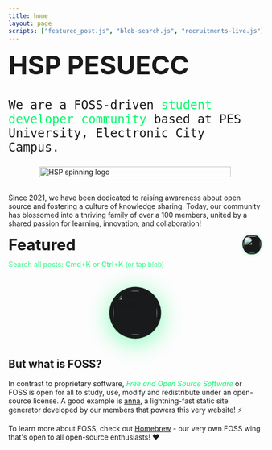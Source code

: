 ```yaml
---
title: home
layout: page
scripts: ["featured_post.js", "blob-search.js", "recruitments-live.js"]
---
```


<h1 style="margin-top: 0.4rem; font-family: Inter; font-size: 3.2rem; font-weight: 700;">HSP PESUECC</h1>

<p style="margin-top: 0.2rem; font-size: 1.5rem; font-weight: 300; font-family: AzeretMono, monospace;"> 
We are a FOSS-driven <span style="color:#00fb6b; font-style:bold;">student
developer community</span> based at PES University, Electronic City Campus. 
</p>

<div id="hsp-spinner" style="display:flex; justify-content:center; align-items:center; margin: 1.25rem 0 2rem;">
  <div style="width: min(380px, 90vw);">
    <object data="/static/images/hsp-spinner.svg" type="image/svg+xml" width="100%" height="100%" aria-label="HSP spinning logo" role="img">
      <img src="/static/images/hsp-spinner.svg" alt="HSP spinning logo" style="width:100%;height:auto;" />
    </object>
  </div>
</div>

Since 2021, we have been dedicated to raising awareness about open source and
fostering a culture of knowledge sharing. Today, our community has blossomed
into a thriving family of over a 100 members, united by a shared passion for
learning, innovation, and collaboration!



<div style="display: flex; align-items: center; justify-content: space-between; margin-bottom: 0.2em;">
  <h1 style="margin: 0; font-size: 2.2em; font-weight: 700;">Featured</h1>
  <img src="/static/images/gallery/blob/blob-beanie.svg" alt="Blob Mascot" id="blob-mascot" style="height: 2.6em; width: auto; animation: popUp 1.8s cubic-bezier(.2,1.8,.5,-0.8) infinite alternate; cursor:pointer; filter: drop-shadow(0 1px 4px #00fb6b55); background: #181a1b; border-radius: 40% 40% 48% 48% / 50% 50% 60% 60%; padding: 2px; margin-left: 2em; object-fit: cover; object-position: center;" />
</div>
<div style="text-align:left; color:#00fb6b; font-size:1em; font-weight:400; margin-bottom:2em; margin-top:0.7em;">
  <span style="opacity:0.8;">Search all posts: <span style="font-weight:500;">Cmd+K</span> or <span style="font-weight:500;">Ctrl+K</span> <span style="font-size:0.95em;">(or tap blob)</span></span>
</div>

<div id="featured-section" class="home-featured">
  <div id="lazy-blob" style="display:flex; justify-content:center; align-items:center; min-height:120px;">
  <img src="/static/images/gallery/blob/blob-beanie.svg" alt="Loading mascot" style="width:90px; animation: popUp 1.4s cubic-bezier(.2,1.8,.5,-0.8) infinite alternate; filter: drop-shadow(0 8px 24px #00fb6b7f); background: #181a1b; border-radius: 50%; padding: 8px;" />
  </div>
  <style>
    @keyframes popUp {
      0% { transform: scale(0.8); }
      60% { transform: scale(1.15); }
      80% { transform: scale(0.95); }
      100% { transform: scale(1); }
    }
  </style>
</div>
<script>
window.blobSearchOpen = function() {
  var modal = document.getElementById('blob-search-modal');
  if (modal) {
    modal.style.visibility = 'visible';
    var input = modal.querySelector('#blob-search-input');
    if (input) input.focus();
  }
};
document.addEventListener('DOMContentLoaded', function() {
  var blob = document.getElementById('blob-mascot');
  if (blob) {
    blob.onclick = window.blobSearchOpen;
  }
});
</script>


## But what is FOSS?

In contrast to proprietary software, <span style="color:#00fb6b; font-style:italic;">Free and Open Source Software</span> or FOSS is open for all to study, use, modify and redistribute under an open-source license. A good example is <a href="https://github.com/anna-ssg/anna">anna</a>, a lightning-fast static site generator developed by our members that powers this very website! ⚡

To learn more about FOSS, check out <a href="https://homebrew.hsp-ec.xyz">Homebrew</a> - our very own FOSS wing that's open to all open-source enthusiasts! ♥️

